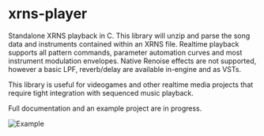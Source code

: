# xrns-player
Standalone XRNS playback in C. This library will unzip and parse the song data and instruments contained within an XRNS file. Realtime playback supports all pattern commands, parameter automation curves and most instrument modulation envelopes. Native Renoise effects are not supported, however a basic LPF, reverb/delay are available in-engine and as VSTs.

This library is useful for videogames and other realtime media projects that require tight integration with sequenced music playback. 

Full documentation and an example project are in progress.

![Example](http://topherhin.es/xrns_demo.webp)

